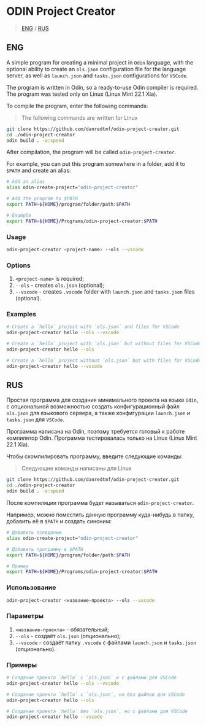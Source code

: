 # ODIN Project Creator

> [ENG](#eng) / [RUS](#rus)

## ENG

A simple program for creating a minimal project in `Odin` language, with the optional ability to create an `ols.json` configuration file for the language server, as well as `launch.json` and `tasks.json` configurations for `VSCode`.

The program is written in Odin, so a ready-to-use Odin compiler is required. The program was tested only on Linux (Linux Mint 22.1 Xia).

To compile the program, enter the following commands:

> The following commands are written for Linux

```bash
git clone https://github.com/danredtmf/odin-project-creator.git
cd ./odin-project-creator
odin build . -o:speed
```

After compilation, the program will be called `odin-project-creator`.

For example, you can put this program somewhere in a folder, add it to `$PATH` and create an alias:

```bash
# Add an alias
alias odin-create-project="odin-project-creator"

# Add the program to $PATH
export PATH=${HOME}/program/folder/path:$PATH

# Example
export PATH=${HOME}/Programs/odin-project-creator:$PATH
```

### Usage

```bash
odin-project-creator <project-name> --ols --vscode
```

### Options

1. `<project-name>` is required;
2. `--ols` - creates `ols.json` (optional);
3. `--vscode` - creates `.vscode` folder with `launch.json` and `tasks.json` files (optional).

### Examples

```bash
# Create a `hello` project with `ols.json` and files for VSCode
odin-project-creator hello --ols --vscode

# Create a `hello` project with `ols.json` but without files for VSCode
odin-project-creator hello --ols

# Create a `hello` project without `ols.json` but with files for VSCode
odin-project-creator hello --vscode
```

## RUS

Простая программа для создания минимального проекта на языке `Odin`, с опциональной возможностью создать конфигурационный файл `ols.json` для языкового сервера, а также конфигурации `launch.json` и `tasks.json` для `VSCode`.

Программа написана на Odin, поэтому требуется готовый к работе компилятор Odin. Программа тестировалась только на Linux (Linux Mint 22.1 Xia).

Чтобы скомпилировать программу, введите следующие команды:

> Следующие команды написаны для Linux

```bash
git clone https://github.com/danredtmf/odin-project-creator.git
cd ./odin-project-creator
odin build . -o:speed
```

После компиляции программа будет называться `odin-project-creator`.

Например, можно поместить данную программу куда-нибудь в папку, добавить её в `$PATH` и создать синоним:

```bash
# Добавить псевдоним
alias odin-create-project="odin-project-creator"

# Добавить программу в $PATH
export PATH=${HOME}/program/folder/path:$PATH

# Пример
export PATH=${HOME}/Programs/odin-project-creator:$PATH
```

### Использование

```bash
odin-project-creator <название-проекта> --ols --vscode
```

### Параметры

1. `<название-проекта>` - обязательный;
2. `--ols` - создаёт `ols.json` (опционально);
3. `--vscode` - создаёт папку `.vscode` с файлами `launch.json` и `tasks.json` (опционально).

### Примеры

```bash
# Создание проекта `hello` с `ols.json` и с файлами для VSCode
odin-project-creator hello --ols --vscode

# Создание проекта `hello` с `ols.json`, но без файлов для VSCode
odin-project-creator hello --ols

# Создание проекта `hello` без `ols.json`, но с файлами для VSCode
odin-project-creator hello --vscode
```